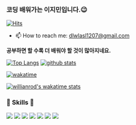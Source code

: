 ### 코딩 배워가는 이지민입니다.😉
[![Hits](https://hits.seeyoufarm.com/api/count/incr/badge.svg?url=https%3A%2F%2Fgithub.com%2FEasymean1207)](https://hits.seeyoufarm.com)

<!-- - 🔭 I’m currently working on 
- 🌱 I’m currently learning ... 
- 👯 I’m looking to collaborate on ...
- 🤔 I’m looking for help with ...
- 💬 Ask me about ... -->
- 📫 How to reach me: dlwlasl1207@gmail.com
<!-- - 😄 Pronouns: ...
- ⚡ Fun fact: ... -->
  
**공부하면 할 수록 더 배워야 할 것이 많아지네요.**

[![Top Langs](https://github-readme-stats.vercel.app/api/top-langs/?username=Easymean1207&layout=compact&theme=tokyonight)](https://github.com/Easymean1207)
[![github stats](https://github-readme-stats.vercel.app/api?username=Easymean1207&show_icons=true&theme=tokyonight)](https://github.com/Easymean1207)
</br>

[![wakatime](https://wakatime.com/badge/user/9e93a292-ceeb-4edd-bf41-4f75ef8c0469.svg)](https://wakatime.com/@9e93a292-ceeb-4edd-bf41-4f75ef8c0469)
<!-- IDE의 활동이 기록 -->
<!-- 1. username은 wakatime에서 가입한 계정을 기재한다. wakatime 사이트에서 github 계정과 연동하기때문이다. -->
<!-- 2. 끝단의 () 링크는 배너클릭 시 연결되는 곳으로 기능동작과 관계없다. 개인github 사이트도 좋고, 아예 생략해도된다. -->
[![willianrod's wakatime stats](https://github-readme-stats.vercel.app/api/wakatime?username=leejimin)](https://wakatime.com/@leejimin)

<h3> 🚀 Skills 🚀 </h3>
<a href="" target="_blank"><img src="https://img.shields.io/badge/JAVA-007396?style=flat-square&logo=Java&logoColor=white"/></a>
<a href="" target="_blank"><img src="https://img.shields.io/badge/Kotlin-0095D5?style=flat-square&logo=Kotlin&logoColor=white"/></a>
<a href="" target="_blank"><img src="https://img.shields.io/badge/Android-3DDC84?style=flat-square&logo=Android&logoColor=white"/></a>
<a href="" target="_blank"><img src="https://img.shields.io/badge/Python-3776AB?style=flat-square&logo=Python&logoColor=white"/></a>
<a href="" target="_blank"><img src="https://img.shields.io/badge/HTML5-E34F26?style=flat-square&logo=HTML5&logoColor=white"/></a>
<a href="" target="_blank"><img src="https://img.shields.io/badge/CSS3-1572B6?style=flat-square&logo=CSS3&logoColor=white"/></a>
<a href="" target="_blank"><img src="https://img.shields.io/badge/JavaScript-F7DF1E?style=flat-square&logo=JavaScript&logoColor=white"/></a>


